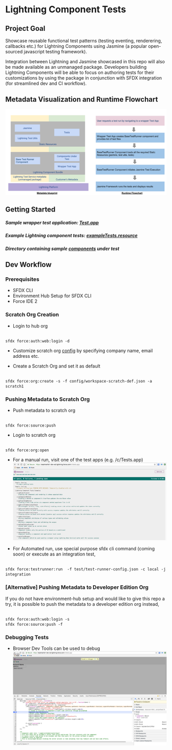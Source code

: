 # Lightning Component Tests
## Project Goal
Showcase reusable functional test patterns (testing eventing, renderering, callbacks etc.) for Lightning Components using Jasmine (a popular open-sourced javascript testing framework). 

Integration between Lightning and Jasmine showcased in this repo will also be made available as an unmanaged package. Developers building Lightning Components will be able to focus on authoring tests for their customizations by using the package in conjunction with SFDX integration (for streamlined dev and CI workflow).

## Metadata Visualization and Runtime Flowchart
![metadata visualization and runtime flowchart](doc-resources/metadata-visualization-and-runtime-flowchart.png)

## Getting Started
##### Sample wrapper test application: [Test.app](lightning-component-tests/test/default/aura/Tests/Tests.app)
##### Example Lightning component tests: [exampleTests.resource](lightning-component-tests/test/default/staticresources/exampleTests.resource)
##### Directory containing sample [components](lightning-component-tests/main/default/aura) under test

## Dev Workflow
### Prerequisites
* SFDX CLI 
* Environment Hub Setup for SFDX CLI
* Force IDE 2

### Scratch Org Creation
* Login to hub org
<pre><code>
sfdx force:auth:web:login -d
</code></pre>

* Customize scratch org [config](/config/workspace-scratch-def.json) by specifying company name, email address etc.

* Create a Scratch Org and set it as default
<pre><code>
sfdx force:org:create -s -f config/workspace-scratch-def.json -a scratch1
</code></pre>

### Pushing Metadata to Scratch Org
* Push metadata to scratch org
<pre><code>
sfdx force:source:push 
</code></pre>

* Login to scratch org
<pre><code>
sfdx force:org:open
</code></pre>

* For a manual run, visit one of the test apps (e.g. /c/Tests.app)
![sample run](/doc-resources/SampleTestRun.png)

* For Automated run, use special purpose sfdx cli command (coming soon) or execute as an integration test,
<pre><code>
sfdx force:testrunner:run  -f test/test-runner-config.json -c local -j integration
</code></pre>

### [Alternative] Pushing Metadata to Developer Edition Org
If you do not have environment-hub setup and would like to give this repo a try, it is possible to push the metadata to a developer edition org instead,
<pre><code>
sfdx force:auth:web:login -s
sfdx force:source:push -f
</code></pre>

### Debugging Tests
* Browser Dev Tools can be used to debug
![sample debugging](/doc-resources/SampleDebugging.png)
